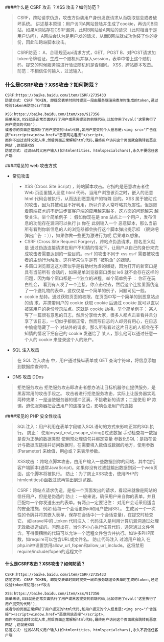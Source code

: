 ####什么是 CSRF 攻击 ？XSS 攻击？如何防范？

> CSRF，跨站请求伪造，攻击方伪装用户身份发送请求从而窃取信息或者破坏系统。
> 讲述基本原理：用户访问A网站登陆并生成了cookie，再访问B网站，如果A网站存在CSRF漏洞，此时B网站给A网站的请求（此时相当于是用户访问），A网站会认为是用户发的请求，从而B网站就成功伪装了你的身份，因此叫跨站脚本攻击。

> CSRF防范：
> A、合理规范api请求方式，GET，POST
> B、对POST请求加token令牌验证，生成一个随机码并存入session，表单中带上这个随机码，提交的时候服务端进行验证随机码是否相同。
> XSS，跨站脚本攻击。
> 防范：不相信任何输入，过滤输入。

### 什么是CSRF攻击？XSS攻击？如何防范？

```
CSRF:https://baike.baidu.com/item/CSRF/2735433
防范方式: CSRF TOKEN, 即提交表单时同时提交一段由服务端渲染表单时生成的token,通过校验token来防范csrf攻击

XSS:https://baike.baidu.com/item/xss/917356
简单来说,XSS就是正常页面执行了用户或黑客提交的前端代码,比如你用了eval('这里执行了用户提交的代码'),
或者你的页面正常解析了用户提交的html代码,如用户提交的个人信息是:<img src="广告连接"><script>window.href="恶意网站连接"</script>,
而你不加过滤转义就入库,然后页面正常解析html代码,最终用户访问这个页面就会跳转到恶意网站 ,这就是XSS
防范方式: 过滤&&转义用户输入(如htmlentities、htmlspecialchars),永久不要信任客户端
```

####常见的 web 攻击方式

* 常见攻击

> - XSS (Cross Site Script) ，跨站脚本攻击。它指的是恶意攻击者往 Web 页面里插入恶意 html 代码，当用户浏览该页之时，嵌入的恶意 html 代码会被执行，从而达到恶意用户的特殊 目的。XSS 属于被动式的攻击，因为其被动且不好利用，所以许多人常呼略其危害性。但是随着前端技术的不断进步富客户端的应用越来越多，这方面的问题越来 越受关注。举个简单例子 ： 假如你现在是 sns 站点上一个用户，发布信息的功能存在漏洞可以执行 js 你在 此刻输入一个 恶意脚本，那么当前所有看到你新信息的人的浏览器都会执行这个脚本弹出提示框 （很爽吧 弹出广告 ：）），如果你做一些更为激进行为呢 后果难以想象。
> - CSRF (Cross Site Request Forgery)，跨站点伪造请求。顾名思义就是 通过伪造连接请求在用户不知情的情况下，让用户以自己的身份来完成攻击者需要达到的一些目的。csrf 的攻击不同于 xss csrf 需要被攻击者的主动行为触发。这样听来似乎是有 “被钓鱼” 的嫌疑。
> - 多窗口浏览器这这方面似乎是有助纣为虐的嫌疑，因为打开的新窗口是具有当前所有 会话的，如果是单浏览器窗口类似 ie6 就不会存在这样的问题，因为每个窗口都是一个独立的进程。举个简单例子 ： 你正在玩白社会， 看到有人发了一个连接，你点击过去，然后这个连接里面伪造了一个送礼物的表单，这仅仅是一个简单的例子，问题可见一般。
> - cookie 劫持。通过获取页面的权限，在页面中写一个简单的到恶意站点的请 求，并携带用户的 cookie 获取 cookie 后通过 cookie 就可以直以被盗用户的身份登录站点。这就是 cookie 劫持。举个简单例子： 某人写了一篇很有意思的日志，然后分享给大家，很多人都点击查看并且分享了该日志，一切似乎都很正常，然而写日志的人却另有用心，在日志中偷偷隐藏了一个 对站外的请求，那么所有看过这片日志的人都会在不知情的情况下把自己的 cookie 发送给了 某人，那么他可以通过任意一个人的 cookie 来登录这个人的账户。

* SQL 注入攻击

> 在 SQL 注入攻击 中，用户通过操纵表单或 GET 查询字符串，将信息添加到数据库查询中。

* DNS 攻击 DDos

> 拒绝服务攻击
> 拒绝服务攻击即攻击者想办法让目标机器停止提供服务，是黑客常用的攻击手段之。
> 攻击者进行拒绝服务攻击，实际上让服务器实现两种效果：一是迫使服务器的缓冲区满，不接收新的请求；二是使用 IP 欺骗，迫使服务器把合法用户的连接复位，影响合法用户的连接

####常见的 PHP 安全性攻击

> SQL注入：用户利用在表单字段输入SQL语句的方式来影响正常的SQL执行。
> 防止： 使用mysql_real_escape_string()过滤数据 手动检查每一数据是否为正确的数据类型 使用预处理语句并绑定变量 参数化SQL：是指在设计与数据库链接并访问数据时，在需要填入数值或数据的地方，使用参数 (Parameter) 来给值，用@或？来表示参数。

> XSS攻击 ：跨站点脚本攻击，由用户输入一些数据到你的网站，其中包括客户端脚本(通常JavaScript)。如果你没有过滤就输出数据到另一个web页面，这个脚本将被执行。
> 防止：为了防止XSS攻击，使用PHP的htmlentities()函数过滤再输出到浏览器。

> CSRF：跨站点请求伪造，是指一个页面发出的请求，看起来就像是网站的信任用户，但是是伪造的
> 防止：一般来说，确保用户来自你的表单，并且匹配每一个你发送出去的表单。有两点一定要记住： 对用户会话采用适当的安全措施，例如:给每一个会话更新id和用户使用SSL。 生成另一个一次性的令牌并将其嵌入表单，保存在会话中(一个会话变量)，在提交时检查它。 如laravel中的 _token
> 代码注入：代码注入是利用计算机漏洞通过处理无效数据造成的。问题出在，当你不小心执行任意代码，通常通过文件包含。写得很糟糕的代码可以允许一个远程文件包含并执行。如许多PHP函数，如require可以包含URL或文件名。
> 防止代码注入 过滤用户输入 在php.ini中设置禁用allow_url_fopen和allow_url_include。这将禁用require/include/fopen的远程文件

#### 什么是CSRF攻击？XSS攻击？如何防范？

```
CSRF:https://baike.baidu.com/item/CSRF/2735433
防范方式: CSRF TOKEN, 即提交表单时同时提交一段由服务端渲染表单时生成的token,通过校验token来防范csrf攻击

XSS:https://baike.baidu.com/item/xss/917356
简单来说,XSS就是正常页面执行了用户或黑客提交的前端代码,比如你用了eval('这里执行了用户提交的代码'),
或者你的页面正常解析了用户提交的html代码,如用户提交的个人信息是:<img src="广告连接"><script>window.href="恶意网站连接"</script>,
而你不加过滤转义就入库,然后页面正常解析html代码,最终用户访问这个页面就会跳转到恶意网站 ,这就是XSS
防范方式: 过滤&&转义用户输入(如htmlentities、htmlspecialchars),永久不要信任客户端
```